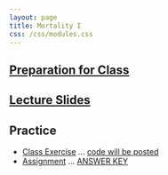 ```yaml
---
layout: page
title: Mortality I
css: /css/modules.css
---
```


## [Preparation for Class](PREP/Mortality1)

## [Lecture Slides](PPT/Mortality1.pptx)

## Practice

* [Class Exercise](CEX/Mortality1_CEX1) ... [code will be posted](CEX/CODES/Mortality1.R)
* [Assignment](CE/Mortality1_CE1) ... [ANSWER KEY](CE/KEY_Mortality1_CE1)
